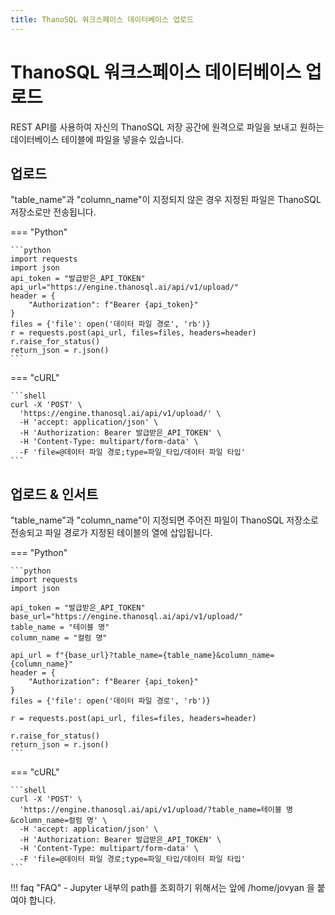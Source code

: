 ```yaml
---
title: ThanoSQL 워크스페이스 데이터베이스 업로드
---
```


# __ThanoSQL 워크스페이스 데이터베이스 업로드__

REST API를 사용하여 자신의 ThanoSQL 저장 공간에 원격으로 파일을 보내고 원하는 데이터베이스 테이블에 파일을 넣을수 있습니다.

## 업로드

"table_name"과 "column_name"이 지정되지 않은 경우 지정된 파일은 ThanoSQL 저장소로만 전송됩니다.

=== "Python"

    ```python
    import requests
    import json
    api_token = "발급받은_API_TOKEN"
    api_url="https://engine.thanosql.ai/api/v1/upload/"
    header = {
        "Authorization": f"Bearer {api_token}"
    }
    files = {'file': open('데이터 파일 경로', 'rb')}
    r = requests.post(api_url, files=files, headers=header)
    r.raise_for_status()
    return_json = r.json()
    ```

=== "cURL"

    ```shell
    curl -X 'POST' \
      'https://engine.thanosql.ai/api/v1/upload/' \
      -H 'accept: application/json' \
      -H 'Authorization: Bearer 발급받은_API_TOKEN' \
      -H 'Content-Type: multipart/form-data' \
      -F 'file=@데이터 파일 경로;type=파일_타입/데이터 파일 타입'
    ```

## 업로드 & 인서트

"table_name"과 "column_name"이 지정되면 주어진 파일이 ThanoSQL 저장소로 전송되고 파일 경로가 지정된 테이블의 열에 삽입됩니다.

=== "Python"

    ```python
    import requests
    import json

    api_token = "발급받은_API_TOKEN"
    base_url="https://engine.thanosql.ai/api/v1/upload/"
    table_name = "테이블 명"
    column_name = "컬럼 명"

    api_url = f"{base_url}?table_name={table_name}&column_name={column_name}"
    header = {
        "Authorization": f"Bearer {api_token}"
    }
    files = {'file': open('데이터 파일 경로', 'rb')}

    r = requests.post(api_url, files=files, headers=header)

    r.raise_for_status()
    return_json = r.json()
    ```

=== "cURL"

    ```shell 
    curl -X 'POST' \
      'https://engine.thanosql.ai/api/v1/upload/?table_name=테이블 명&column_name=컬럼 명' \
      -H 'accept: application/json' \
      -H 'Authorization: Bearer 발급받은_API_TOKEN' \
      -H 'Content-Type: multipart/form-data' \
      -F 'file=@데이터 파일 경로;type=파일_타입/데이터 파일 타입'
    ```

!!! faq "FAQ"
    - Jupyter 내부의 path를 조회하기 위해서는 앞에 /home/jovyan 을 붙여야 합니다.